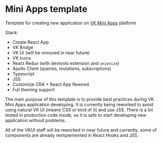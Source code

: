 # Mini Apps template

Template for creating new application on [VK Mini Apps](https://vk.com/vkappsdev) 
platform

Stack:
- Create React App
- VK Bridge
- VK UI (will be removed in near future)
- VK Icons
- React Redux (with devtools extension and `unionize`)
- Apollo Client (queries, mutations, subscriptions)
- Typescript
- JSS
- Customize CRA + React App Rewired
- Full theming support

The main purpose of this template is to provide best practices during
VK Mini Apps application developing. It is currently being reworked to avoid
using natural VK UI (means CSS or kind of it) and use JSS. There is a lot
tested in production code inside, so it is safe to start developing new 
application without problems.

All of the VKUI staff will be reworked in near future and currently, some
of components are already reimplemented in React Hooks and JSS.
